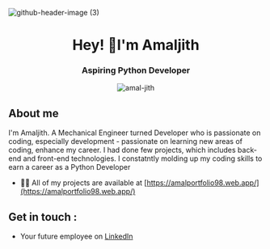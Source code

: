 ![github-header-image (3)](https://github.com/amal-jith/amal-jith/assets/123450863/5eee8dd0-3ea1-4342-81d1-103aabc847e4)


<h1 align="center">Hey! 👋I'm Amaljith</h1>
<h3 align="center">Aspiring Python Developer</h3>


<p align="center"> <img src="https://komarev.com/ghpvc/?username=amal-jith&label=Profile%20views&color=0e75b6&style=flat" alt="amal-jith" /> </p>

## About me

I'm Amaljith.  A Mechanical Engineer turned Developer who is passionate on coding, especially development - passionate on learning new areas of coding, enhance my career. I had done few projects, which includes back-end and front-end technologies. I constatntly molding up my coding skills to earn a career as a Python Developer




- 👨‍💻 All of my projects are available at [https://amalportfolio98.web.app/](https://amalportfolio98.web.app/)






## Get in touch :

- Your future employee on [LinkedIn](https://www.linkedin.com/in/amaljith-am/)


